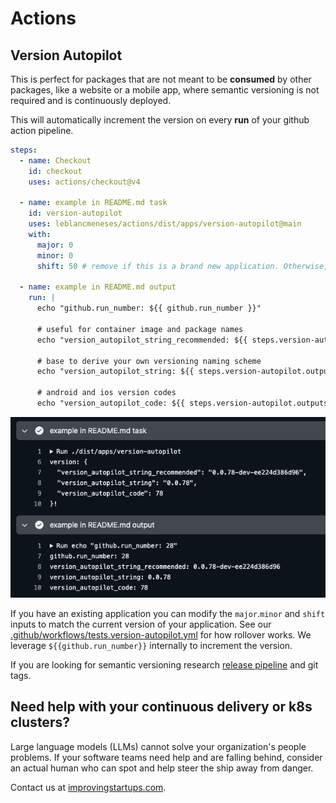 # Actions

## Version Autopilot

This is perfect for packages that are not meant to be **consumed** by other packages, like a website or a mobile app,
where semantic versioning is not required and is continuously deployed.

This will automatically increment the version on every **run** of your github action pipeline.


```yaml
steps:
  - name: Checkout
    id: checkout
    uses: actions/checkout@v4

  - name: example in README.md task
    id: version-autopilot
    uses: leblancmeneses/actions/dist/apps/version-autopilot@main
    with:
      major: 0
      minor: 0
      shift: 50 # remove if this is a brand new application. Otherwise, use this to match your current version.

  - name: example in README.md output
    run: |
      echo "github.run_number: ${{ github.run_number }}"

      # useful for container image and package names
      echo "version_autopilot_string_recommended: ${{ steps.version-autopilot.outputs.version_autopilot_string_recommended }}"

      # base to derive your own versioning naming scheme
      echo "version_autopilot_string: ${{ steps.version-autopilot.outputs.version_autopilot_string }}"

      # android and ios version codes
      echo "version_autopilot_code: ${{ steps.version-autopilot.outputs.version_autopilot_code }}"
```

![exampe output](./.github/example-output.png)

If you have an existing application you can modify the `major`.`minor` and `shift` inputs to match the current version of your application.
See our [.github/workflows/tests.version-autopilot.yml](.github/workflows/tests.version-autopilot.yml) for how rollover works. We leverage `${{github.run_number}}` internally to increment the version.

If you are looking for semantic versioning research [release pipeline](https://docs.github.com/en/repositories/releasing-projects-on-github/managing-releases-in-a-repository) and git tags.


## Need help with your continuous delivery or k8s clusters?

Large language models (LLMs) cannot solve your organization's people problems.
If your software teams need help and are falling behind, consider an actual human
who can spot and help steer the ship away from danger.

Contact us at [improvingstartups.com](https://improvingstartups.com).